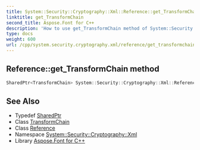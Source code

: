 ```yaml
---
title: System::Security::Cryptography::Xml::Reference::get_TransformChain method
linktitle: get_TransformChain
second_title: Aspose.Font for C++
description: 'How to use get_TransformChain method of System::Security::Cryptography::Xml::Reference class in C++.'
type: docs
weight: 600
url: /cpp/system.security.cryptography.xml/reference/get_transformchain/
---
```

## Reference::get_TransformChain method




```cpp
SharedPtr<TransformChain> System::Security::Cryptography::Xml::Reference::get_TransformChain()
```

## See Also

* Typedef [SharedPtr](../../../system/sharedptr/)
* Class [TransformChain](../../transformchain/)
* Class [Reference](../)
* Namespace [System::Security::Cryptography::Xml](../../)
* Library [Aspose.Font for C++](../../../)
